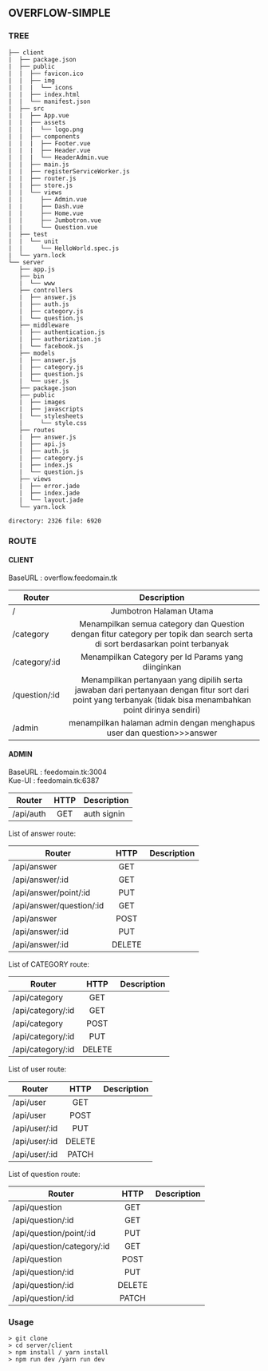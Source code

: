 ## OVERFLOW-SIMPLE

### TREE

```
├── client
|  ├── package.json
|  ├── public
|  |  ├── favicon.ico
|  |  ├── img
|  |  |  └── icons
|  |  ├── index.html
|  |  └── manifest.json
|  ├── src
|  |  ├── App.vue
|  |  ├── assets
|  |  |  └── logo.png
|  |  ├── components
|  |  |  ├── Footer.vue
|  |  |  ├── Header.vue
|  |  |  └── HeaderAdmin.vue
|  |  ├── main.js
|  |  ├── registerServiceWorker.js
|  |  ├── router.js
|  |  ├── store.js
|  |  └── views
|  |     ├── Admin.vue
|  |     ├── Dash.vue
|  |     ├── Home.vue
|  |     ├── Jumbotron.vue
|  |     └── Question.vue
|  ├── test
|  |  └── unit
|  |     └── HelloWorld.spec.js
|  └── yarn.lock
└── server
   ├── app.js
   ├── bin
   |  └── www
   ├── controllers
   |  ├── answer.js
   |  ├── auth.js
   |  ├── category.js
   |  └── question.js
   ├── middleware
   |  ├── authentication.js
   |  ├── authorization.js
   |  └── facebook.js
   ├── models
   |  ├── answer.js
   |  ├── category.js
   |  ├── question.js
   |  └── user.js
   ├── package.json
   ├── public
   |  ├── images
   |  ├── javascripts
   |  └── stylesheets
   |     └── style.css
   ├── routes
   |  ├── answer.js
   |  ├── api.js
   |  ├── auth.js
   |  ├── category.js
   |  ├── index.js
   |  └── question.js
   ├── views
   |  ├── error.jade
   |  ├── index.jade
   |  └── layout.jade
   └── yarn.lock

directory: 2326 file: 6920 
```
### ROUTE
#### CLIENT

BaseURL : overflow.feedomain.tk

| Router 	                | Description |
|-----------------------    |:----:|
|/          |Jumbotron Halaman Utama  | 
|/category          |Menampilkan semua category dan Question dengan fitur category per topik dan search serta di sort berdasarkan point terbanyak |
|/category/:id          |Menampilkan Category per Id Params yang diinginkan  |
|/question/:id          |Menampilkan pertanyaan yang dipilih serta jawaban dari pertanyaan dengan fitur sort dari point yang terbanyak (tidak bisa menambahkan point dirinya sendiri)   |
|/admin          |menampilkan halaman admin dengan menghapus user dan question>>>answer  |  

#### ADMIN

BaseURL : feedomain.tk:3004 <br>
Kue-UI	: feedomain.tk:6387

| Router 	                | HTTP | Description       |
|-----------------------    |:----:|-------------------|
|/api/auth          |GET  | auth signin      |

List of answer route:

| Router                     | HTTP | Description       |
|-----------------------    |:----:|-------------------|
|/api/answer          |GET  |     |
|/api/answer/:id          |GET  |     |
|/api/answer/point/:id          |PUT  |     |
|/api/answer/question/:id          |GET  |     |
|/api/answer          |POST  |     |
|/api/answer/:id          |PUT  |     |
|/api/answer/:id          |DELETE  |     |

List of CATEGORY route:

| Router                     | HTTP | Description       |
|-----------------------    |:----:|-------------------|
|/api/category          |GET  |      |
|/api/category/:id          |GET  |      |
|/api/category          |POST  |      |
|/api/category/:id          |PUT  |      |
|/api/category/:id          |DELETE  |      |

List of user route:

| Router                     | HTTP | Description       |
|-----------------------    |:----:|-------------------|
|/api/user          |GET  |      |
|/api/user          |POST  |      |
|/api/user/:id          |PUT  |      |
|/api/user/:id          |DELETE  |      |
|/api/user/:id          |PATCH  |      |

List of question route:

| Router                     | HTTP | Description       |
|-----------------------    |:----:|-------------------|
|/api/question          |GET  |     |
|/api/question/:id          |GET  |     |
|/api/question/point/:id          |PUT  |     |
|/api/question/category/:id          |GET  |     |
|/api/question          |POST  |     |
|/api/question/:id          |PUT  |     |
|/api/question/:id          |DELETE  |     |
|/api/question/:id         |PATCH |     |


### Usage

```
> git clone
> cd server/client
> npm install / yarn install
> npm run dev /yarn run dev 
```

